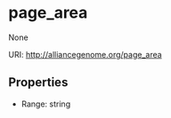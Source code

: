 # page_area

None

URI: http://alliancegenome.org/page_area



<!-- no inheritance hierarchy -->


## Properties

 * Range: string


